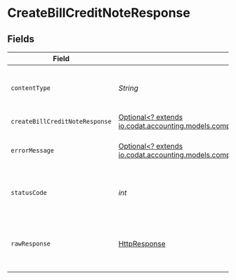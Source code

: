 # CreateBillCreditNoteResponse


## Fields

| Field                                                                                                                                             | Type                                                                                                                                              | Required                                                                                                                                          | Description                                                                                                                                       |
| ------------------------------------------------------------------------------------------------------------------------------------------------- | ------------------------------------------------------------------------------------------------------------------------------------------------- | ------------------------------------------------------------------------------------------------------------------------------------------------- | ------------------------------------------------------------------------------------------------------------------------------------------------- |
| `contentType`                                                                                                                                     | *String*                                                                                                                                          | :heavy_check_mark:                                                                                                                                | HTTP response content type for this operation                                                                                                     |
| `createBillCreditNoteResponse`                                                                                                                    | [Optional<? extends io.codat.accounting.models.components.CreateBillCreditNoteResponse>](../../models/components/CreateBillCreditNoteResponse.md) | :heavy_minus_sign:                                                                                                                                | Success                                                                                                                                           |
| `errorMessage`                                                                                                                                    | [Optional<? extends io.codat.accounting.models.components.ErrorMessage>](../../models/components/ErrorMessage.md)                                 | :heavy_minus_sign:                                                                                                                                | The request made is not valid.                                                                                                                    |
| `statusCode`                                                                                                                                      | *int*                                                                                                                                             | :heavy_check_mark:                                                                                                                                | HTTP response status code for this operation                                                                                                      |
| `rawResponse`                                                                                                                                     | [HttpResponse<InputStream>](https://docs.oracle.com/en/java/javase/11/docs/api/java.net.http/java/net/http/HttpResponse.html)                     | :heavy_check_mark:                                                                                                                                | Raw HTTP response; suitable for custom response parsing                                                                                           |